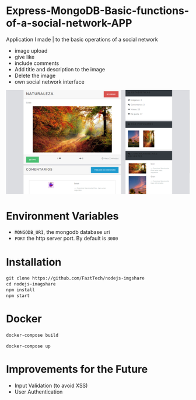 # Express-MongoDB-Basic-functions-of-a-social-network-APP

Application I made | to the basic operations of a social network
- image upload
- give like
- include comments
- Add title and description to the image
- Delete the image
- own social network interface

![](docs/screenshot1.png)

# Environment Variables
* `MONGODB_URI`, the mongodb database uri
* `PORT` the http server port. By default is `3000`

# Installation
```
git clone https://github.com/FaztTech/nodejs-imgshare
cd nodejs-imagshare
npm install 
npm start
```

# Docker
```
docker-compose build
```
```
docker-compose up
```
# Improvements for the Future
- Input Validation (to avoid XSS)
- User Authentication
